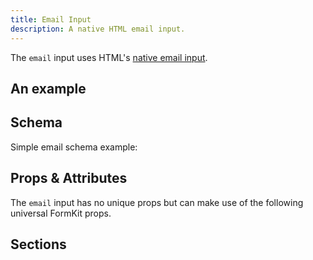 ```yaml
---
title: Email Input
description: A native HTML email input.
---
```


<InputPageHero title="Email"></InputPageHero>

<page-toc></page-toc>

The `email` input uses HTML's [native email input](https://developer.mozilla.org/en-US/docs/Web/HTML/Element/input/email).

## An example

<example
  name="Email input"
  file="/_content/examples/email/email-base.vue">
</example>

## Schema

Simple email schema example:

<example
name="Schema"
:min-height="550"
file="_content/examples/email/email-schema.vue"></example>

## Props & Attributes

The `email` input has no unique props but can make use of the following universal FormKit props.

<reference-table input="email" :attrs="['placeholder']">
</reference-table>

## Sections
<section-keys-intro></section-keys-intro>

<div>
  <formkit-input-diagram
    prefix-icon-content="📧"
    suffix-icon-content="✈️"
    label-content="Email address"
    input-content="test@example.com"
    help-content="Please use your school email address."
    message-content="Please provide a valid email."
  >
  </formkit-input-diagram>
</div>

<reference-table type="sectionKeys" primary="section-key">
</reference-table>
